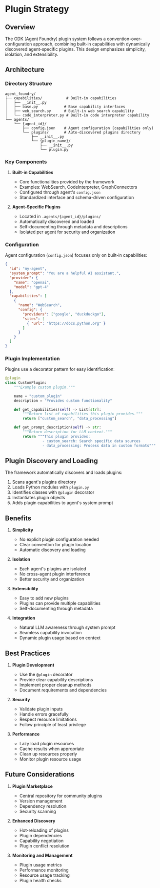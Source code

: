 # Plugin Strategy

## Overview

The ODK (Agent Foundry) plugin system follows a convention-over-configuration approach, combining built-in capabilities with dynamically discovered agent-specific plugins. This design emphasizes simplicity, isolation, and extensibility.

## Architecture

### Directory Structure

```
agent_foundry/
├── capabilities/           # Built-in capabilities
│   ├── __init__.py
│   ├── base.py            # Base capability interfaces
│   ├── web_search.py      # Built-in web search capability
│   └── code_interpreter.py # Built-in code interpreter capability
└── agents/
    └── {agent_id}/
        ├── config.json    # Agent configuration (capabilities only)
        └── plugins/       # Auto-discovered plugins directory
            ├── __init__.py
            └── {plugin_name}/
                ├── __init__.py
                └── plugin.py
```

### Key Components

1. **Built-in Capabilities**
   - Core functionalities provided by the framework
   - Examples: WebSearch, CodeInterpreter, GraphConnectors
   - Configured through agent's `config.json`
   - Standardized interface and schema-driven configuration

2. **Agent-Specific Plugins**
   - Located in `.agents/{agent_id}/plugins/`
   - Automatically discovered and loaded
   - Self-documenting through metadata and descriptions
   - Isolated per agent for security and organization

### Configuration

Agent configuration (`config.json`) focuses only on built-in capabilities:

```json
{
  "id": "my-agent",
  "system_prompt": "You are a helpful AI assistant.",
  "provider": {
    "name": "openai",
    "model": "gpt-4"
  },
  "capabilities": [
    {
      "name": "WebSearch",
      "config": {
        "providers": ["google", "duckduckgo"],
        "sites": [
          { "url": "https://docs.python.org" }
        ]
      }
    }
  ]
}
```

### Plugin Implementation

Plugins use a decorator pattern for easy identification:

```python
@plugin
class CustomPlugin:
    """Example custom plugin."""

    name = "custom_plugin"
    description = "Provides custom functionality"

    def get_capabilities(self) -> List[str]:
        """Return list of capabilities this plugin provides."""
        return ["custom_search", "data_processing"]

    def get_prompt_description(self) -> str:
        """Return description for LLM context."""
        return """This plugin provides:
                 - custom_search: Search specific data sources
                 - data_processing: Process data in custom formats"""
```

## Plugin Discovery and Loading

The framework automatically discovers and loads plugins:

1. Scans agent's plugins directory
2. Loads Python modules with `plugin.py`
3. Identifies classes with `@plugin` decorator
4. Instantiates plugin objects
5. Adds plugin capabilities to agent's system prompt

## Benefits

1. **Simplicity**
   - No explicit plugin configuration needed
   - Clear convention for plugin location
   - Automatic discovery and loading

2. **Isolation**
   - Each agent's plugins are isolated
   - No cross-agent plugin interference
   - Better security and organization

3. **Extensibility**
   - Easy to add new plugins
   - Plugins can provide multiple capabilities
   - Self-documenting through metadata

4. **Integration**
   - Natural LLM awareness through system prompt
   - Seamless capability invocation
   - Dynamic plugin usage based on context

## Best Practices

1. **Plugin Development**
   - Use the `@plugin` decorator
   - Provide clear capability descriptions
   - Implement proper cleanup methods
   - Document requirements and dependencies

2. **Security**
   - Validate plugin inputs
   - Handle errors gracefully
   - Respect resource limitations
   - Follow principle of least privilege

3. **Performance**
   - Lazy load plugin resources
   - Cache results when appropriate
   - Clean up resources properly
   - Monitor plugin resource usage

## Future Considerations

1. **Plugin Marketplace**
   - Central repository for community plugins
   - Version management
   - Dependency resolution
   - Security scanning

2. **Enhanced Discovery**
   - Hot-reloading of plugins
   - Plugin dependencies
   - Capability negotiation
   - Plugin conflict resolution

3. **Monitoring and Management**
   - Plugin usage metrics
   - Performance monitoring
   - Resource usage tracking
   - Plugin health checks
